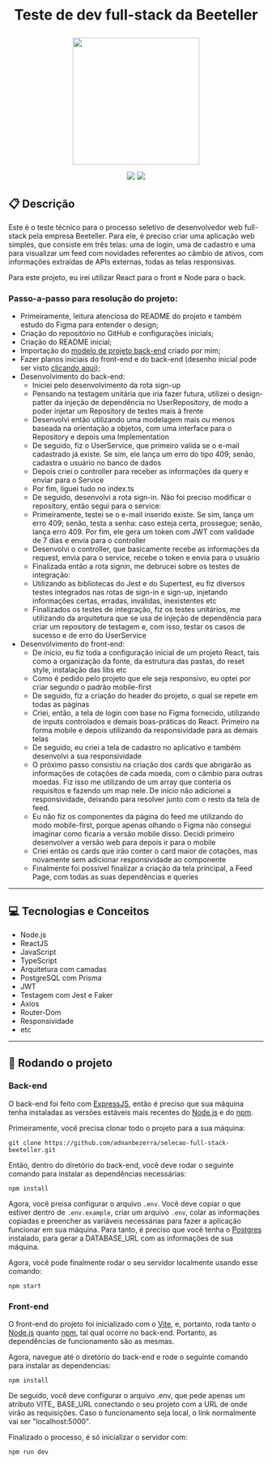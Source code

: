 # <p align = "center"> Teste de dev full-stack da Beeteller </p>

<p align="center">
   <img src="https://external-content.duckduckgo.com/iu/?u=https%3A%2F%2Fstatic.wixstatic.com%2Fmedia%2F6b4357_ff1a21eee4c74cd59dafe28a3695117f~mv2.jpg%2Fv1%2Ffill%2Fw_1080%2Ch_1081%2Cal_c%2F6b4357_ff1a21eee4c74cd59dafe28a3695117f~mv2.jpg&f=1&nofb=1&ipt=44956a8c45301911a3d86ad08f76efc79e5d253eaf00870a60844216be51896d&ipo=images" width="250px"/>
</p>

<p align = "center">
   <img src="https://img.shields.io/badge/author-adnanbezerra-4dae71?style=flat-square" />
   <img src="https://img.shields.io/github/languages/count/adnanbezerra/selecao-full-stack-beeteller?color=4dae71&style=flat-square" />
</p>


##  :clipboard: Descrição

Este é o teste técnico para o processo seletivo de desenvolvedor web full-stack pela empresa Beeteller. Para ele, é preciso criar uma aplicação web simples, que consiste em três telas: uma de login, uma de cadastro e uma para visualizar um feed com novidades referentes ao câmbio de ativos, com informações extraídas de APIs externas, todas as telas responsivas.

Para este projeto, eu irei utilizar React para o front e Node para o back. 

### Passo-a-passo para resolução do projeto:

- Primeiramente, leitura atenciosa do README do projeto e também estudo do Figma para entender o design;
- Criação do repositório no GitHub e configurações inicials;
- Criação do README inicial;
- Importação do [modelo de projeto back-end](https://github.com/adnanbezerra/backend-typescript) criado por mim;
- Fazer planos iniciais do front-end e do back-end (desenho inicial pode ser visto [clicando aqui](https://i.imgur.com/RBzMKrn.jpg));
- Desenvolvimento do back-end:
  - Iniciei pelo desenvolvimento da rota sign-up
  - Pensando na testagem unitária que iria fazer futura, utilizei o design-patter da injeção de dependência no UserRepository, de modo a poder injetar um Repository de testes mais à frente
  - Desenvolvi então utilizando uma modelagem mais ou menos baseada na orientação a objetos, com uma interface para o Repository e depois uma Implementation 
  - De seguido, fiz o UserService, que primeiro valida se o e-mail cadastrado já existe. Se sim, ele lança um erro do tipo 409; senão, cadastra o usuário no banco de dados
  - Depois criei o controller para receber as informações da query e enviar para o Service
  - Por fim, liguei tudo no index.ts
  - De seguido, desenvolvi a rota sign-in. Não foi preciso modificar o repository, então segui para o service:
  - Primeiramente, testei se o e-mail inserido existe. Se sim, lança um erro 409; senão, testa a senha: caso esteja certa, prossegue; senão, lança erro 409. Por fim, ele gera um token com JWT com validade de 7 dias e envia para o controller
  - Desenvolvi o controller, que basicamente recebe as informações da request, envia para o service, recebe o token e envia para o usuário
  - Finalizada então a rota signin, me debrucei sobre os testes de integração:
  - Utilizando as bibliotecas do Jest e do Supertest, eu fiz diversos testes integrados nas rotas de sign-in e sign-up, injetando informações certas, erradas, inválidas, inexistentes etc
  - Finalizados os testes de integração, fiz os testes unitários, me utilizando da arquitetura que se usa de injeção de dependência para criar um repository de testagem e, com isso, testar os casos de sucesso e de erro do UserService
- Desenvolvimento do front-end:
  - De início, eu fiz toda a configuração inicial de um projeto React, tais como a organização da fonte, da estrutura das pastas, do reset style, instalação das libs etc
  - Como é pedido pelo projeto que ele seja responsivo, eu optei por criar segundo o padrão mobile-first
  - De seguido, fiz a criação do header do projeto, o qual se repete em todas as páginas
  - Criei, então, a tela de login com base no Figma fornecido, utilizando de inputs controlados e demais boas-práticas do React. Primeiro na forma mobile e depois utilizando da responsividade para as demais telas
  - De seguido, eu criei a tela de cadastro no aplicativo e também desenvolvi a sua responsividade
  - O próximo passo consistiu na criação dos cards que abrigarão as informações de cotações de cada moeda, com o câmbio para outras moedas. Fiz isso me utilizando de um array que conteria os requisitos e fazendo um map nele. De início não adicionei a responsividade, deixando para resolver junto com o resto da tela de feed. 
  - Eu não fiz os componentes da página do feed me utilizando do modo mobile-first, porque apenas olhando o Figma não consegui imaginar como ficaria a versão mobile disso. Decidi primeiro desenvolver a versão web para depois ir para o mobile
  - Criei então os cards que irão conter o card maior de cotações, mas novamente sem adicionar responsividade ao componente
  - Finalmente foi possível finalizar a criação da tela principal, a Feed Page, com todas as suas dependências e queries

***

## :computer: Tecnologias e Conceitos

- Node.js
- ReactJS
- JavaScript
- TypeScript
- Arquitetura com camadas
- PostgreSQL com Prisma
- JWT
- Testagem com Jest e Faker
- Axios
- Router-Dom
- Responsividade
- etc

***

## 🏁 Rodando o projeto

### Back-end

O back-end foi feito com [ExpressJS](https://github.com/expressjs/express), então é preciso que sua máquina tenha instaladas as versões estáveis mais recentes do [Node.js](https://nodejs.org/en/download/) e do [npm](https://www.npmjs.com/).

Primeiramente, você precisa clonar todo o projeto para a sua máquina:

```
git clone https://github.com/adnanbezerra/selecao-full-stack-beeteller.git
```

Então, dentro do diretório do back-end, você deve rodar o seguinte comando para instalar as dependências necessárias:

```
npm install
```

Agora, você preisa configurar o arquivo `.env`. Você deve copiar o que estiver dentro de `.env.example`, criar um arquivo `.env`, colar as informações copiadas e preencher as variáveis necessárias para fazer a aplicação funcionar em sua máquina. Para tanto, é preciso que você tenha o [Postgres](https://www.postgresql.org/) instalado, para gerar a DATABASE_URL com as informações de sua máquina.

Agora, você pode finalmente rodar o seu servidor localmente usando esse comando:

```
npm start
```

### Front-end

O front-end do projeto foi inicializado com o [Vite](https://vitejs.dev/), e, portanto, roda tanto o [Node.js](https://nodejs.org/en/download/) quanto [npm](https://www.npmjs.com), tal qual ocorre no back-end. Portanto, as dependências de funcionamento são as mesmas.

Agora, navegue até o diretório do back-end e rode o seguinte comando para instalar as dependencias:

```
npm install
```

De seguido, você deve configurar o arquivo .env, que pede apenas um atributo VITE_ BASE_URL conectando o seu projeto com a URL de onde virão as requisições. Caso o funcionamento seja local, o link normalmente vai ser "localhost:5000".

Finalizado o processo, é só inicializar o servidor com:

```
npm run dev
```
